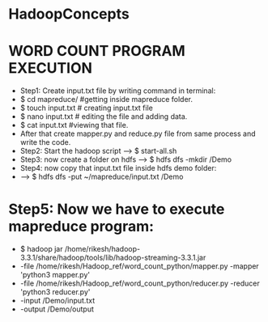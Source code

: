 # HadoopConcepts
# WORD COUNT PROGRAM EXECUTION
* Step1: Create input.txt file by writing command in terminal:
* $ cd mapreduce/ #getting inside mapreduce folder.
* $ touch input.txt   # creating input.txt file
* $ nano input.txt   # editing the file and adding data.        
* $ cat input.txt  #viewing that file.
* After that create mapper.py and reduce.py file from same process and write the code.
* Step2: Start the hadoop script --> $ start-all.sh
* Step3: now create a folder on hdfs --> $ hdfs dfs -mkdir /Demo
* Step4: now copy that input.txt file inside hdfs demo folder:
* --> $ hdfs dfs -put ~/mapreduce/input.txt /Demo
#  Step5: Now we have to execute mapreduce program:
* $ hadoop jar /home/rikesh/hadoop-3.3.1/share/hadoop/tools/lib/hadoop-streaming-3.3.1.jar
* -file /home/rikesh/Hadoop_ref/word_count_python/mapper.py -mapper 'python3 mapper.py'
* -file /home/rikesh/Hadoop_ref/word_count_python/reducer.py -reducer 'python3 reducer.py' 
* -input /Demo/input.txt 
* -output /Demo/output

